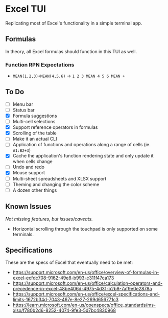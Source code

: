 # Excel TUI

Replicating most of Excel's functionality in a simple terminal app.

## Formulas

In theory, all Excel formulas should function in this TUI as well.

### Function RPN Expectations

- `MEAN(1,2,3)+MEAN(4,5,6)` -> `1 2 3 MEAN 4 5 6 MEAN +`

## To Do

- [ ] Menu bar
- [ ] Status bar
- [x] Formula suggestions
- [ ] Multi-cell selections
- [x] Support reference operators in formulas
- [x] Scrolling of the table
- [ ] Make it an actual CLI
- [ ] Application of functions and operations along a range of cells (ie. `A1:B2+3`)
- [x] Cache the application's function rendering state and only update it when cells change
- [ ] Undo and redo
- [x] Mouse support
- [ ] Multi-sheet spreadsheets and XLSX support
- [ ] Theming and changing the color scheme
- [ ] A dozen other things

## Known Issues

*Not missing features, but issues/caveats.*

- Horizontal scrolling through the touchpad is only supported on some terminals.

## Specifications

These are the specs of Excel that eventually need to be met:

- https://support.microsoft.com/en-us/office/overview-of-formulas-in-excel-ecfdc708-9162-49e8-b993-c311f47ca173
- https://support.microsoft.com/en-us/office/calculation-operators-and-precedence-in-excel-48be406d-4975-4d31-b2b8-7af9e0e2878a
- https://support.microsoft.com/en-us/office/excel-specifications-and-limits-1672b34d-7043-467e-8e27-269d656771c3
- https://learn.microsoft.com/en-us/openspecs/office_standards/ms-xlsx/f780b2d6-8252-4074-9fe3-5d7bc4830968
